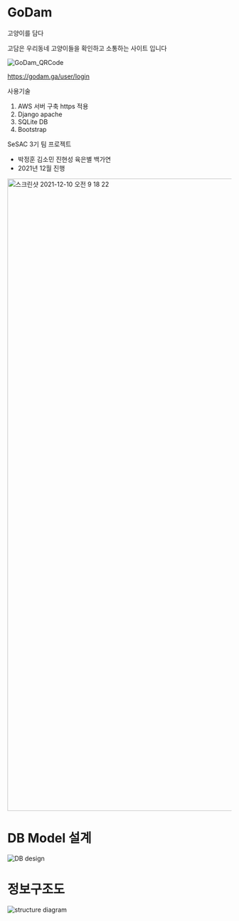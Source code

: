 # GoDam
고양이를 담다

고담은 우리동네 고양이들을 확인하고 소통하는 사이트 입니다

![GoDam_QRCode](https://user-images.githubusercontent.com/91243743/145690888-dda2130b-7d34-4413-9a45-0a1a5d4bde05.jpg)

https://godam.ga/user/login

사용기술
1. AWS 서버 구축 https 적용
2. Django apache
3. SQLite DB
4. Bootstrap

SeSAC 3기 팀 프로젝트
- 박정훈 김소민 진현성 육은별 백가연
- 2021년 12월 진행

<img width="1418" alt="스크린샷 2021-12-10 오전 9 18 22" src="https://user-images.githubusercontent.com/91243743/145690843-1ae3751b-5983-408a-a6c7-6e038d5a73d5.png">

# DB Model 설계

![DB design](https://user-images.githubusercontent.com/91243743/146886418-c37ab7f3-e1d1-49a9-b632-ea4528775dd8.png)

# 정보구조도

![structure diagram](https://user-images.githubusercontent.com/91243743/146886523-ba620208-ddaa-4070-8a3d-10ea91041f8f.png)
